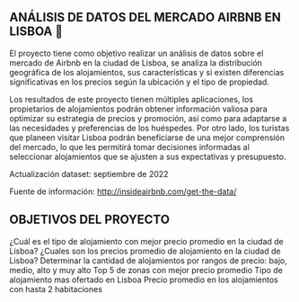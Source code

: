 ## ANÁLISIS DE DATOS DEL MERCADO AIRBNB EN LISBOA 🔎

El proyecto tiene como objetivo realizar un análisis de datos sobre el mercado de Airbnb en la ciudad de Lisboa, se analiza la distribución geográfica de los alojamientos, sus características y si existen diferencias significativas en los precios según la ubicación y el tipo de propiedad.

Los resultados de este proyecto tienen múltiples aplicaciones, los propietarios de alojamientos podrán obtener información valiosa para optimizar su estrategia de precios y promoción, así como para adaptarse a las necesidades y preferencias de los huéspedes. Por otro lado, los turistas que planeen visitar Lisboa podrán beneficiarse de una mejor comprensión del mercado, lo que les permitirá tomar decisiones informadas al seleccionar alojamientos que se ajusten a sus expectativas y presupuesto.

Actualización dataset: septiembre de 2022

Fuente de información: http://insideairbnb.com/get-the-data/

## OBJETIVOS DEL PROYECTO
¿Cuál es el tipo de alojamiento con mejor precio promedio en la ciudad de Lisboa?
¿Cuales son los precios promedio de alojamiento en la ciudad de Lisboa?
Determinar la cantidad de alojamientos por rangos de precio: bajo, medio, alto y muy alto
Top 5 de zonas con mejor precio promedio
Tipo de alojamiento mas ofertado en Lisboa
Precio promedio en los alojamientos con hasta 2 habitaciones
